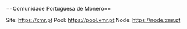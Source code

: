 ==Comunidade Portuguesa de Monero==

Site: https://xmr.pt
Pool: https://pool.xmr.pt
Node: https://node.xmr.pt
